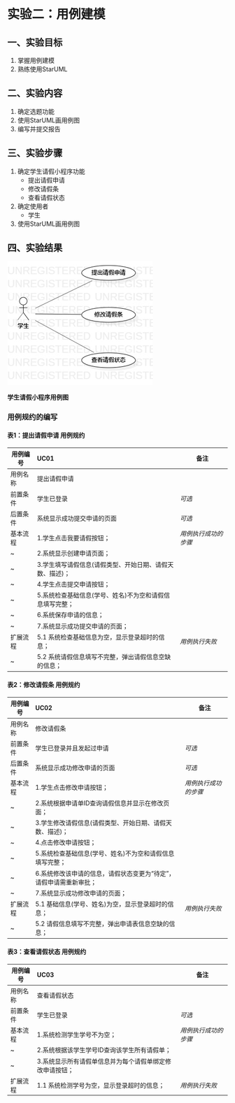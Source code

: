 # 实验二：用例建模

## 一、实验目标

1. 掌握用例建模
2. 熟练使用StarUML

## 二、实验内容

1. 确定选题功能
2. 使用StarUML画用例图
3. 编写并提交报告

## 三、实验步骤

1. 确定学生请假小程序功能
   - 提出请假申请
   - 修改请假条
   - 查看请假状态 
2. 确定使用者
   - 学生
3. 使用StarUML画用例图


## 四、实验结果

  ![学生请假小程序用例图](./Lab2_UseCaseDiagram1.jpg)  

**学生请假小程序用例图**

### 用例规约的编写

#### 表1：提出请假申请 用例规约  

用例编号  | UC01 | 备注  
-|:-|-  
用例名称  | 提出请假申请  |   
前置条件  |  学生已登录    | *可选*   
后置条件  |  系统显示成功提交申请的页面    | *可选*   
基本流程  | 1.学生点击我要请假按钮；  |*用例执行成功的步骤*    
~| 2.系统显示创建申请页面；  |   
~| 3.学生填写请假信息(请假类型、开始日期、请假天数、描述)；  |   
~| 4.学生点击提交申请按钮；  |  
~| 5.系统检查基础信息(学号、姓名)不为空和请假信息填写完整；  |  
~| 6.系统保存申请的信息；  |  
~| 7.系统显示成功提交申请的页面；   |  
扩展流程  | 5.1 系统检查基础信息为空，显示登录超时的信息；   |*用例执行失败*    
~| 5.2 系统请假信息填写不完整，弹出请假信息空缺的信息；   |

#### 表2：修改请假条 用例规约  

用例编号  | UC02 | 备注  
-|:-|-  
用例名称  | 修改请假条  |   
前置条件  |  学生已登录并且发起过申请    | *可选*   
后置条件  |  系统显示成功修改申请的页面    | *可选*   
基本流程  | 1.学生点击修改申请按钮；  |*用例执行成功的步骤*    
~| 2.系统根据申请单ID查询请假信息并显示在修改页面；  |  
~| 3.学生修改请假信息(请假类型、开始日期、请假天数、描述)；  |   
~| 4.点击修改申请按钮；  |  
~| 5.系统检查基础信息(学号、姓名)不为空和请假信息填写完整；  |  
~| 6.系统修改该申请的信息，请假状态变更为“待定”，请假申请需重新审批；  |  
~| 7.系统显示成功修改申请的页面；  |  
扩展流程  | 5.1 基础信息(学号、姓名)为空，显示登录超时的信息；  |*用例执行失败*    
~| 5.2 请假信息填写不完整，弹出申请表信息空缺的信息；   |

#### 表3：查看请假状态  用例规约  

用例编号  | UC03 | 备注  
-|:-|-  
用例名称  | 查看请假状态   |   
前置条件  |  学生已登录    | *可选*   
基本流程  | 1.系统检测学生学号不为空； |*用例执行成功的步骤*    
~| 2.系统根据该学生学号ID查询该学生所有请假单；  |   
~| 3.系统显示所有请假单信息并为每个请假单绑定修改申请按钮；  |   
扩展流程  | 1.1 系统检测学号为空，显示登录超时的信息；   |*用例执行失败*    
